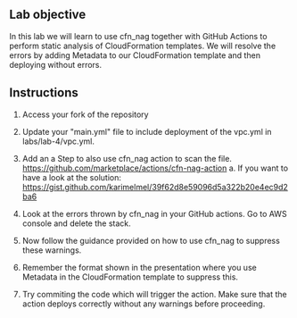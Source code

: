 ## Lab objective
In this lab we will learn to use cfn_nag together with GitHub Actions to perform static analysis of CloudFormation templates. We will resolve the errors by adding Metadata to our CloudFormation template and then deploying without errors.

## Instructions
1. Access your fork of the repository
2. Update your "main.yml" file to include deployment of the vpc.yml in labs/lab-4/vpc.yml.
3. Add an a Step to also use cfn_nag action to scan the file. https://github.com/marketplace/actions/cfn-nag-action 
    a. If you want to have a look at the solution: https://gist.github.com/karimelmel/39f62d8e59096d5a322b20e4ec9d2ba6

4. Look at the errors thrown by cfn_nag in your GitHub actions. Go to AWS console and delete the stack. 
5. Now follow the guidance provided on how to use cfn_nag to suppress these warnings.
6. Remember the format shown in the presentation where you use Metadata in the CloudFormation template to suppress this.
7. Try commiting the code which will trigger the action. Make sure that the action deploys correctly without any warnings before proceeding.
